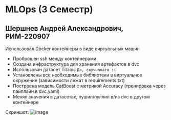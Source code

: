 # MLOps (3 Семестр)

## Шершнев Андрей Александрович, РИМ-220907

Использовал Docker контейнеры в виде виртуальных машин

* Проброшен ssh между контейнерами
* Создана инфраструктура для хранения артефактов в dvc
* Использован датасет Titanic `Да, скучновато :(`
* Установлены все необходимые библиотеки в виртуальное окружение (зависимости лежат в requirements.txt)
* Построена модель CatBoost с метрикой Accuracy (тренировка через пайплайн в dvc.yaml)
* Менял значения в датасетах, пушил/пуллил в/из dvc в другом контейнере

Скриншот:
![image](https://github.com/DenkingOfficial/mlops/assets/38957619/f473f136-d770-4a1c-80c1-226fd372f771)

